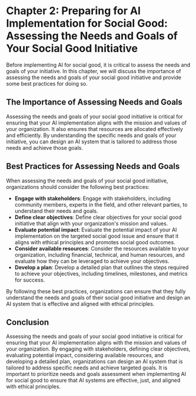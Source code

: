 Chapter 2: Preparing for AI Implementation for Social Good: Assessing the Needs and Goals of Your Social Good Initiative
========================================================================================================================

Before implementing AI for social good, it is critical to assess the needs and goals of your initiative. In this chapter, we will discuss the importance of assessing the needs and goals of your social good initiative and provide some best practices for doing so.

The Importance of Assessing Needs and Goals
-------------------------------------------

Assessing the needs and goals of your social good initiative is critical for ensuring that your AI implementation aligns with the mission and values of your organization. It also ensures that resources are allocated effectively and efficiently. By understanding the specific needs and goals of your initiative, you can design an AI system that is tailored to address those needs and achieve those goals.

Best Practices for Assessing Needs and Goals
--------------------------------------------

When assessing the needs and goals of your social good initiative, organizations should consider the following best practices:

* **Engage with stakeholders**: Engage with stakeholders, including community members, experts in the field, and other relevant parties, to understand their needs and goals.
* **Define clear objectives**: Define clear objectives for your social good initiative that align with your organization's mission and values.
* **Evaluate potential impact**: Evaluate the potential impact of your AI implementation on the targeted social good issue and ensure that it aligns with ethical principles and promotes social good outcomes.
* **Consider available resources**: Consider the resources available to your organization, including financial, technical, and human resources, and evaluate how they can be leveraged to achieve your objectives.
* **Develop a plan**: Develop a detailed plan that outlines the steps required to achieve your objectives, including timelines, milestones, and metrics for success.

By following these best practices, organizations can ensure that they fully understand the needs and goals of their social good initiative and design an AI system that is effective and aligned with ethical principles.

Conclusion
----------

Assessing the needs and goals of your social good initiative is critical for ensuring that your AI implementation aligns with the mission and values of your organization. By engaging with stakeholders, defining clear objectives, evaluating potential impact, considering available resources, and developing a detailed plan, organizations can design an AI system that is tailored to address specific needs and achieve targeted goals. It is important to prioritize needs and goals assessment when implementing AI for social good to ensure that AI systems are effective, just, and aligned with ethical principles.
